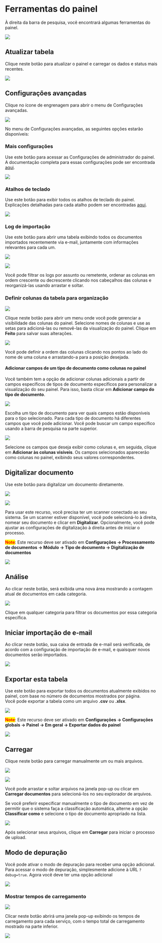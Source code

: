 # Ferramentas do painel

À direita da barra de pesquisa, você encontrará algumas ferramentas do painel.

![](https://raw.githubusercontent.com/Fellow-Consulting-AG/docbits/refs/heads/main/readme/.gitbook/assets/dashboard_tools_1.png)

## Atualizar tabela

Clique neste botão para atualizar o painel e carregar os dados e status mais recentes.

![](https://raw.githubusercontent.com/Fellow-Consulting-AG/docbits/refs/heads/main/readme/.gitbook/assets/dashboard_tools_2.png)

## Configurações avançadas

Clique no ícone de engrenagem para abrir o menu de Configurações avançadas.

![](https://raw.githubusercontent.com/Fellow-Consulting-AG/docbits/refs/heads/main/readme/.gitbook/assets/dashboard_tools_8.png)

No menu de Configurações avançadas, as seguintes opções estarão disponíveis:

### Mais configurações

Use este botão para acessar as Configurações de administrador do painel. A documentação completa para essas configurações pode ser encontrada [aqui](../../../administration-and-setup/settings/global-settings/dashboard/).

![](https://raw.githubusercontent.com/Fellow-Consulting-AG/docbits/refs/heads/main/readme/.gitbook/assets/dashboard_tools_3.png)

### Atalhos de teclado

Use este botão para exibir todos os atalhos de teclado do painel. Explicações detalhadas para cada atalho podem ser encontradas [aqui](keyboard-shortcuts.md).

![](https://raw.githubusercontent.com/Fellow-Consulting-AG/docbits/refs/heads/main/readme/.gitbook/assets/dashboard_tools_9.png)

### Log de importação

Use este botão para abrir uma tabela exibindo todos os documentos importados recentemente via e-mail, juntamente com informações relevantes para cada um.

![](https://raw.githubusercontent.com/Fellow-Consulting-AG/docbits/refs/heads/main/readme/.gitbook/assets/dashboard_tools_10.png)

![](https://raw.githubusercontent.com/Fellow-Consulting-AG/docbits/refs/heads/main/readme/.gitbook/assets/dashboard_tools_15.png)

Você pode filtrar os logs por assunto ou remetente, ordenar as colunas em ordem crescente ou decrescente clicando nos cabeçalhos das colunas e reorganizá-las usando arrastar e soltar.

### Definir colunas da tabela para organização

![](https://raw.githubusercontent.com/Fellow-Consulting-AG/docbits/refs/heads/main/readme/.gitbook/assets/dashboard_tools_11.png)

Clique neste botão para abrir um menu onde você pode gerenciar a visibilidade das colunas do painel. Selecione nomes de colunas e use as setas para adicioná-las ou removê-las da visualização do painel. Clique em **Feito** para salvar suas alterações.

![](https://raw.githubusercontent.com/Fellow-Consulting-AG/docbits/refs/heads/main/readme/.gitbook/assets/dashborad_tools_22.png)

Você pode definir a ordem das colunas clicando nos pontos ao lado do nome de uma coluna e arrastando-a para a posição desejada.

#### Adicionar campos de um tipo de documento como colunas no painel

Você também tem a opção de adicionar colunas adicionais a partir de campos específicos de tipos de documento específicos para personalizar a visualização do seu painel. Para isso, basta clicar em **Adicionar campo do tipo de documento**.

![](https://raw.githubusercontent.com/Fellow-Consulting-AG/docbits/refs/heads/main/readme/.gitbook/assets/dashborad_tools_21.png)

Escolha um tipo de documento para ver quais campos estão disponíveis para o tipo selecionado. Para cada tipo de documento há diferentes campos que você pode adicionar. Você pode buscar um campo específico usando a barra de pesquisa na parte superior.

![](https://raw.githubusercontent.com/Fellow-Consulting-AG/docbits/refs/heads/main/readme/.gitbook/assets/dashboard_tools_19.png)

Selecione os campos que deseja exibir como colunas e, em seguida, clique em **Adicionar às colunas visíveis**. Os campos selecionados aparecerão como colunas no painel, exibindo seus valores correspondentes.

## Digitalizar documento

Use este botão para digitalizar um documento diretamente.

![](https://raw.githubusercontent.com/Fellow-Consulting-AG/docbits/refs/heads/main/readme/.gitbook/assets/dashboard_tools_4.png)

![](https://raw.githubusercontent.com/Fellow-Consulting-AG/docbits/refs/heads/main/readme/.gitbook/assets/dashboard_tools_17.png)

Para usar este recurso, você precisa ter um scanner conectado ao seu sistema. Se um scanner estiver disponível, você pode selecioná-lo à direita, nomear seu documento e clicar em **Digitalizar**. Opcionalmente, você pode ajustar as configurações de digitalização à direita antes de iniciar o processo.

<mark style="color:red;">**Note**</mark>: Este recurso deve ser ativado em **Configurações -> Processamento de documentos -> Módulo -> Tipo de documento -> Digitalização de documentos**

![](https://raw.githubusercontent.com/Fellow-Consulting-AG/docbits/refs/heads/main/readme/.gitbook/assets/dashboard_tools_27.png)

## Análise

Ao clicar neste botão, será exibida uma nova área mostrando a contagem atual de documentos em cada categoria.

![](https://raw.githubusercontent.com/Fellow-Consulting-AG/docbits/refs/heads/main/readme/.gitbook/assets/dashboard_tools_14.png)

Clique em qualquer categoria para filtrar os documentos por essa categoria específica.

## Iniciar importação de e-mail

Ao clicar neste botão, sua caixa de entrada de e-mail será verificada, de acordo com a configuração de importação de e-mail, e quaisquer novos documentos serão importados.

![](https://raw.githubusercontent.com/Fellow-Consulting-AG/docbits/refs/heads/main/readme/.gitbook/assets/dashboard_tools_6.png)

## Exportar esta tabela

Use este botão para exportar todos os documentos atualmente exibidos no painel, com base no número de documentos mostrados por página.\
Você pode exportar a tabela como um arquivo **.csv** ou **.xlsx**.

![](https://raw.githubusercontent.com/Fellow-Consulting-AG/docbits/refs/heads/main/readme/.gitbook/assets/dashboard_settings_3.png)

<mark style="color:red;">**Note**</mark>: Este recurso deve ser ativado em **Configurações -> Configurações globais -> Painel -> Em geral -> Exportar dados do painel**

![](https://raw.githubusercontent.com/Fellow-Consulting-AG/docbits/refs/heads/main/readme/.gitbook/assets/dashboard_tools_26.png)

## Carregar

Clique neste botão para carregar manualmente um ou mais arquivos.

![](https://raw.githubusercontent.com/Fellow-Consulting-AG/docbits/refs/heads/main/readme/.gitbook/assets/dashboard_tools_7.png)

![](https://raw.githubusercontent.com/Fellow-Consulting-AG/docbits/refs/heads/main/readme/.gitbook/assets/dashboard_tools_16.png)

Você pode arrastar e soltar arquivos na janela pop-up ou clicar em **Carregar documentos** para selecioná-los no seu explorador de arquivos.

Se você preferir especificar manualmente o tipo de documento em vez de permitir que o sistema faça a classificação automática, alterne a opção **Classificar como** e selecione o tipo de documento apropriado na lista.

![](https://raw.githubusercontent.com/Fellow-Consulting-AG/docbits/refs/heads/main/readme/.gitbook/assets/dashboard_tools_5.png)

Após selecionar seus arquivos, clique em **Carregar** para iniciar o processo de upload.

## Modo de depuração

Você pode ativar o modo de depuração para receber uma opção adicional.\
Para acessar o modo de depuração, simplesmente adicione à URL `?debug=true`. Agora você deve ter uma opção adicional

![](https://raw.githubusercontent.com/Fellow-Consulting-AG/docbits/refs/heads/main/readme/.gitbook/assets/dashboard_tools_24.png)

### Mostrar tempos de carregamento

![](https://raw.githubusercontent.com/Fellow-Consulting-AG/docbits/refs/heads/main/readme/.gitbook/assets/dashboard_tools_20.png)

Clicar neste botão abrirá uma janela pop-up exibindo os tempos de carregamento para cada serviço, com o tempo total de carregamento mostrado na parte inferior.

![](https://raw.githubusercontent.com/Fellow-Consulting-AG/docbits/refs/heads/main/readme/.gitbook/assets/dashboard_tools_23.png)
